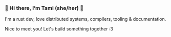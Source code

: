 ### 👋 Hi there, I’m Tami (she/her) 💜

I'm a rust dev, love distributed systems, compilers, tooling & documentation.

Nice to meet you! Let's build something together :3

